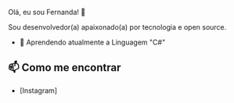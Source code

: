 Olá, eu sou Fernanda! 👋

Sou desenvolvedor(a) apaixonado(a) por tecnologia e open source. 

- 🌱 Aprendendo atualmente a Linguagem "C#"



## 📫 Como me encontrar
- [Instagram]

  

